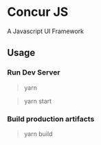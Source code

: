 # Concur JS

A Javascript UI Framework

## Usage

### Run Dev Server

> yarn

> yarn start

### Build production artifacts

> yarn build
